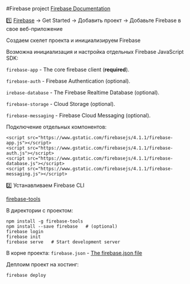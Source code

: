 #Firebase project
[Firebase Documentation](https://firebase.google.com/docs/)

:one: [Firebase](https://firebase.google.com/) -> Get Started -> Добавить проект -> Добавьте Firebase в свое веб-приложение

Cоздаем скелет проекта и инициализируем Firebase

Возможна инициализация и настройка отдельных Firebase JavaScript SDK:

`firebase-app` - The core firebase client (**required**).

`firebase-auth` - Firebase Authentication (optional).

`irebase-database` - The Firebase Realtime Database (optional).

`firebase-storage` - Cloud Storage (optional).

`firebase-messaging` - Firebase Cloud Messaging (optional).

Подключение отдельных компонентов:
```
<script src="https://www.gstatic.com/firebasejs/4.1.1/firebase-app.js"></script>
<script src="https://www.gstatic.com/firebasejs/4.1.1/firebase-auth.js"></script>
<script src="https://www.gstatic.com/firebasejs/4.1.1/firebase-database.js"></script>
<script src="https://www.gstatic.com/firebasejs/4.1.1/firebase-messaging.js"></script>
```

:two: Устанавливаем Firebase CLI

[firebase-tools](https://www.npmjs.com/package/firebase-tools)

В директории с проектом:
```
npm install -g firebase-tools
npm install --save firebase   # (optional)
firebase login
firebase init
firebase serve   # Start development server
```

В корне проекта:
`firebase.json` - [The firebase.json file](https://firebase.google.com/docs/hosting/full-config)

Деплоим проект на хостинг:

```
firebase deploy
```

